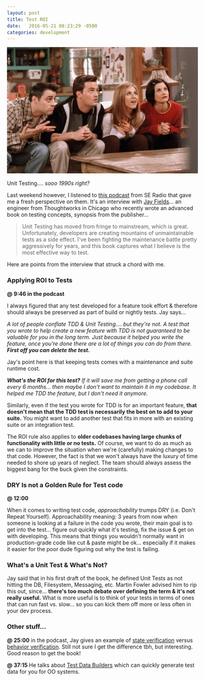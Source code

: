 ```yaml
---
layout: post
title: Test ROI
date:   2016-05-21 08:23:29 -0500
categories: development
---
```


<img src="/images/friends.jpg" alt="Friends" width="500"/>

Unit Testing.... _sooo 1990s right?_

Last weekend however, I listened to [this podcast](http://www.se-radio.net/2016/05/se-radio-episode-256-jay-fields-on-working-effectively-with-unit-tests/) from SE Radio that gave me a fresh perspective on them.  It's an interview with [Jay Fields](http://blog.jayfields.com/)... an engineer from Thoughtworks in Chicago who recently wrote an advanced book on testing concepts, synopsis from the publisher...

> Unit Testing has moved from fringe to mainstream, which is great. Unfortunately, developers are creating mountains of unmaintainable tests as a side effect. I've been fighting the maintenance battle pretty aggressively for years, and this book captures what I believe is the most effective way to test.

Here are points from the interview that struck a chord with me.

### Applying ROI to Tests

**@ 9:46 in the podcast**

I always figured that any test developed for a feature took effort & therefore should always be preserved as part of build or nightly tests.  Jay says...

_A lot of people conflate TDD & Unit Testing.... but they're not.   A test that you wrote to help create a new feature with TDD is not guaranteed to be valuable for you in the long term.  Just because it helped you write the feature, once you're done there are a lot of things you can do from there.  **First off you can delete the test.**_

Jay's point here is that keeping tests comes with a maintenance and suite runtime cost.

_**What's the ROI for this test?** If it will save me from getting a phone call every 6 months... then maybe I don't want to maintain it in my codebase.  It helped me TDD the feature, but I don't need it anymore._

Similarly, even if the test you wrote for TDD is for an important feature, **that doesn't mean that the TDD test is necessarily the best on to add to your suite.**  You might want to add another test that fits in more with an existing suite or an integration test.

The ROI rule also applies to **older codebases having large chunks of functionality with little or no tests.**  Of course, we want to do as much as we can to improve the situation when we're (carefully) making changes to that code.  However, the fact is that we won't always have the luxury of time needed to shore up years of neglect.  The team should always assess the biggest bang for the buck given the constraints.

### DRY Is not a Golden Rule for Test code
**@ 12:00**

When it comes to writing test code, _approachability_ trumps DRY (i.e. Don't Repeat Yourself).  Approachability meaning: 3 years from now when someone is looking at a failure in the code you wrote, their main goal is to get into the test... figure out quickly what it's testing, fix the issue & get on with developing.  This means that things you wouldn't normally want in production-grade code like cut & paste might be ok... especially if it makes it easier for the poor dude figuring out why the test is failing.

### What's a Unit Test & What's Not?

Jay said that in his first draft of the book, he defined Unit Tests as not hitting the DB, Filesystem, Messaging, etc. Martin Fowler advised him to rip this out, since... **there's too much debate over defining the term & it's not really useful.**  What is more useful is to think of your tests in terms of ones that can run fast vs. slow... so you can kick them off more or less often in your dev process.


### Other stuff...

**@ 25:00** in the podcast, Jay gives an example of [state verification](http://xunitpatterns.com/State%20Verification.html) versus [behavior verification](http://xunitpatterns.com/Behavior%20Verification.html).  Still not sure I get the difference tbh, but interesting.  Good reason to get the book!

**@ 37:15** He talks about [Test Data Builders](http://www.natpryce.com/articles/000714.html) which can quickly generate test data for you for OO systems.
